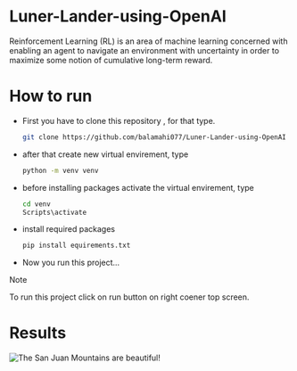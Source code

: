 # Luner-Lander-using-OpenAI
<p>Reinforcement Learning (RL) is an area of machine learning concerned with 
enabling an agent to navigate an environment with uncertainty in order to maximize some notion 
of cumulative long-term reward.</p>

# How to run
- First you have to clone this repository , for that type.
  ```bash
  git clone https://github.com/balamahi077/Luner-Lander-using-OpenAI
  ```
- after that create new virtual envirement, type
  ```bash
  python -m venv venv
  ```
- before installing packages activate the virtual envirement, type
  ```bash
  cd venv
  Scripts\activate
  ```
- install required packages
  ```bash
  pip install equirements.txt
  ```
- Now you run this project...
  
>[!NOTE]
>To run this project click on run button on right coener top screen.

# Results
![The San Juan Mountains are beautiful!]()
